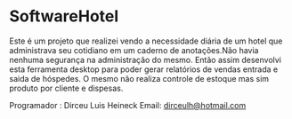 # SoftwareHotel

Este é um projeto que realizei vendo a necessidade diária de um hotel que administrava seu cotidiano
em um caderno de anotações.Não havia nenhuma segurança na administração do mesmo.
Então assim desenvolvi esta ferramenta desktop para poder gerar relatórios de vendas entrada e saida de hóspedes.
O mesmo não realiza controle de estoque mas sim produto por cliente e dispesas.

Programador : Dirceu Luis Heineck
Email: dirceulh@hotmail.com
